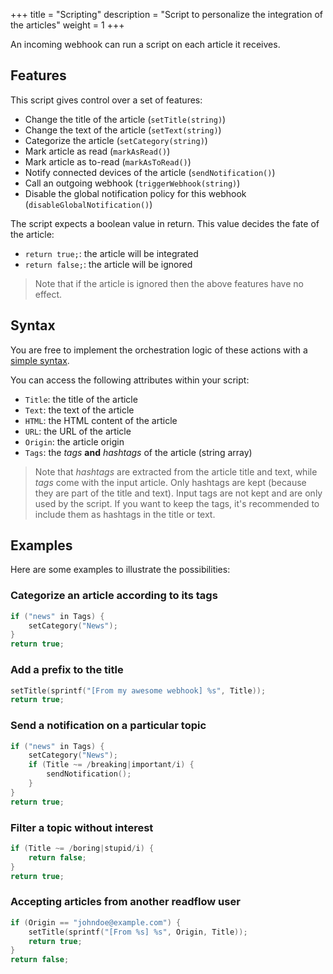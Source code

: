 +++
title = "Scripting"
description = "Script to personalize the integration of the articles"
weight = 1
+++

An incoming webhook can run a script on each article it receives.

## Features

This script gives control over a set of features:

- Change the title of the article (`setTitle(string)`)
- Change the text of the article (`setText(string)`)
- Categorize the article (`setCategory(string)`)
- Mark article as read (`markAsRead()`)
- Mark article as to-read (`markAsToRead()`)
- Notify connected devices of the article (`sendNotification()`)
- Call an outgoing webhook (`triggerWebhook(string)`)
- Disable the global notification policy for this webhook (`disableGlobalNotification()`)

The script expects a boolean value in return.
This value decides the fate of the article:

- `return true;`: the article will be integrated
- `return false;`: the article will be ignored

> Note that if the article is ignored then the above features have no effect.

## Syntax

You are free to implement the orchestration logic of these actions with a [simple syntax](https://github.com/skx/evalfilter).

You can access the following attributes within your script:

- `Title`: the title of the article
- `Text`: the text of the article
- `HTML`: the HTML content of the article
- `URL`: the URL of the article
- `Origin`: the article origin
- `Tags`: the *tags* **and** *hashtags* of the article (string array)

> Note that *hashtags* are extracted from the article title and text, while *tags* come with the input article.
> Only hashtags are kept (because they are part of the title and text).
> Input tags are not kept and are only used by the script.
> If you want to keep the tags, it's recommended to include them as hashtags in the title or text.

## Examples

Here are some examples to illustrate the possibilities:

### Categorize an article according to its tags

```c
if ("news" in Tags) {
    setCategory("News");
}
return true;
```

### Add a prefix to the title

```c
setTitle(sprintf("[From my awesome webhook] %s", Title));
return true;
```

### Send a notification on a particular topic

```c
if ("news" in Tags) {
    setCategory("News");
    if (Title ~= /breaking|important/i) {
        sendNotification();
    }
}
return true;
```

### Filter a topic without interest

```c
if (Title ~= /boring|stupid/i) {
    return false;
}
return true;
```

### Accepting articles from another readflow user

```c
if (Origin == "johndoe@example.com") {
    setTitle(sprintf("[From %s] %s", Origin, Title));
    return true;
}
return false;
```
